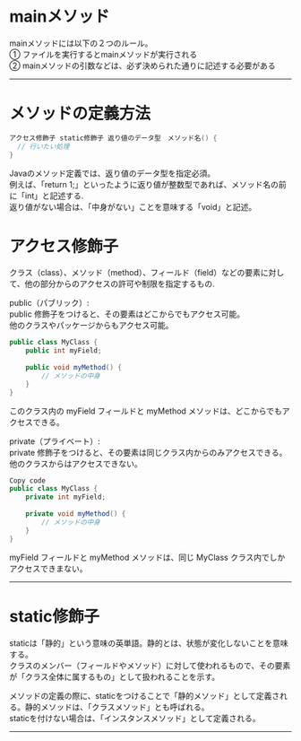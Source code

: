 # mainメソッド

mainメソッドには以下の２つのルール。   
① ファイルを実行するとmainメソッドが実行される   
② mainメソッドの引数などは、必ず決められた通りに記述する必要がある  

---

# メソッドの定義方法

```java
アクセス修飾子 static修飾子 返り値のデータ型　メソッド名() {
  // 行いたい処理
}
```
Javaのメソッド定義では、返り値のデータ型を指定必須。   
例えば、「return 1;」といったように返り値が整数型であれば、メソッド名の前に「int」と記述する.  
返り値がない場合は、「中身がない」ことを意味する「void」と記述。

# アクセス修飾子
クラス（class）、メソッド（method）、フィールド（field）などの要素に対して、他の部分からのアクセスの許可や制限を指定するもの.

public（パブリック）:   
public 修飾子をつけると、その要素はどこからでもアクセス可能。   
他のクラスやパッケージからもアクセス可能。
```java
public class MyClass {
    public int myField;
    
    public void myMethod() {
        // メソッドの中身
    }
}
```
このクラス内の myField フィールドと myMethod メソッドは、どこからでもアクセスできる。

private（プライベート）:   
private 修飾子をつけると、その要素は同じクラス内からのみアクセスできる。他のクラスからはアクセスできない。

```java
Copy code
public class MyClass {
    private int myField;
    
    private void myMethod() {
        // メソッドの中身
    }
}
```
myField フィールドと myMethod メソッドは、同じ MyClass クラス内でしかアクセスできまない。

---
# static修飾子
staticは「静的」という意味の英単語。静的とは、状態が変化しないことを意味する。   
クラスのメンバー（フィールドやメソッド）に対して使われるもので、その要素が「クラス全体に属するもの」として扱われることを示す。

メソッドの定義の際に、staticをつけることで「静的メソッド」として定義される。静的メソッドは、「クラスメソッド」とも呼ばれる。   
staticを付けない場合は、「インスタンスメソッド」として定義される。

---

